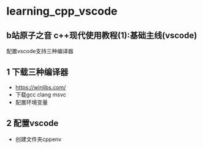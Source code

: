 # learning_cpp_vscode
##  b站原子之音 c++现代使用教程(1):基础主线(vscode) 
配置vscode支持三种编译器

## 1 下载三种编译器
- https://winlibs.com/
- 下载gcc clang msvc
- 配置环境变量

## 2 配置vscode
- 创建文件夹cppenv



